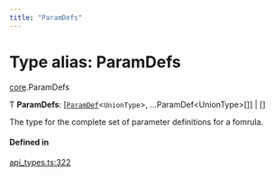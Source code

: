 ```yaml
---
title: "ParamDefs"
---
```

# Type alias: ParamDefs

[core](../modules/core.md).ParamDefs

Ƭ **ParamDefs**: [[`ParamDef`](../interfaces/core.ParamDef.md)<`UnionType`\>, ...ParamDef<UnionType\>[]] \| []

The type for the complete set of parameter definitions for a fomrula.

#### Defined in

[api_types.ts:322](https://github.com/coda/packs-sdk/blob/main/api_types.ts#L322)
